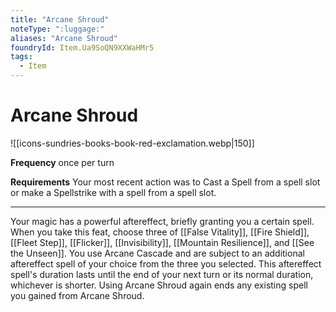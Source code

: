```yaml
---
title: "Arcane Shroud"
noteType: ":luggage:"
aliases: "Arcane Shroud"
foundryId: Item.Ua9SoQN9XXWaHMr5
tags:
  - Item
---
```


# Arcane Shroud
![[icons-sundries-books-book-red-exclamation.webp|150]]

**Frequency** once per turn

**Requirements** Your most recent action was to Cast a Spell from a spell slot or make a Spellstrike with a spell from a spell slot.

* * *

Your magic has a powerful aftereffect, briefly granting you a certain spell. When you take this feat, choose three of [[False Vitality]], [[Fire Shield]], [[Fleet Step]], [[Flicker]], [[Invisibility]], [[Mountain Resilience]], and [[See the Unseen]]. You use Arcane Cascade and are subject to an additional aftereffect spell of your choice from the three you selected. This aftereffect spell's duration lasts until the end of your next turn or its normal duration, whichever is shorter. Using Arcane Shroud again ends any existing spell you gained from Arcane Shroud.
